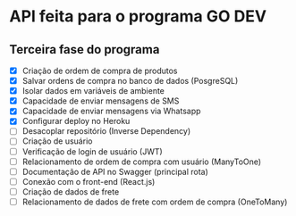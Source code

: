 # API feita para o programa GO DEV

## Terceira fase do programa

- [x] Criação de ordem de compra de produtos
- [x] Salvar ordens de compra no banco de dados (PosgreSQL)
- [x] Isolar dados em variáveis de ambiente
- [x] Capacidade de enviar mensagens de SMS
- [x] Capacidade de enviar mensagens via Whatsapp
- [x] Configurar deploy no Heroku
- [ ] Desacoplar repositório (Inverse Dependency)
- [ ] Criação de usuário
- [ ] Verificação de login de usuário (JWT)
- [ ] Relacionamento de ordem de compra com usuário (ManyToOne)
- [ ] Documentação de API no Swagger (principal rota)
- [ ] Conexão com o front-end (React.js)
- [ ] Criação de dados de frete
- [ ] Relacionamento de dados de frete com ordem de compra (OneToMany)
